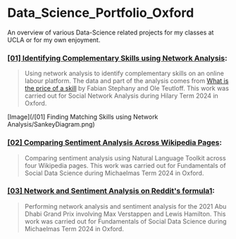 # Data_Science_Portfolio_Oxford


An overview of various Data-Science related projects for my classes at UCLA or for my own enjoyment.

### [[01] Identifying Complementary Skills using Network Analysis](https://github.com/MariethCoetzer/Data_Science_Portfolio_Oxford/tree/main/%5B01%5D%20Finding%20Matching%20Skills%20using%20Network%20Analysis):
> Using network analysis to identify complementary skills on an online labour platform. The data and part of the analysis comes from [What is the price of a skill](https://www.sciencedirect.com/science/article/pii/S0048733323001828?via%3Dihub) by Fabian Stephany and Ole Teutloff. This work was carried out for Social Network Analysis during Hilary Term 2024 in Oxford.

[Image](/[01] Finding Matching Skills using Network Analysis/SankeyDiagram.png)


### [[02] Comparing Sentiment Analysis Across Wikipedia Pages](https://github.com/MariethCoetzer/Data_Science_Portfolio_Oxford/tree/main/%5B02%5D%20Comparing%20Sentiment%20Analysis%20Across%20Wikipedia%20Pages):
> Comparing sentiment analysis using Natural Language Toolkit across four Wikipedia pages. This work was carried out for Fundamentals of Social Data Science during Michaelmas Term 2024 in Oxford. 

### [[03] Network and Sentiment Analysis on Reddit's formula1](https://github.com/MariethCoetzer/Data_Science_Portfolio/tree/main/%5B02%5D%20Predicting%20Social%20Support%20using%20Machine%20Learning%20Techniques):
> Performing network analysis and sentiment analysis for the 2021 Abu Dhabi Grand Prix involving Max Verstappen and Lewis Hamilton. This work was carried out for Fundamentals of Social Data Science during Michaelmas Term 2024 in Oxford. 
